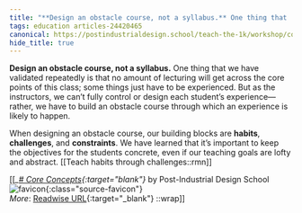 ```yaml
---
title: "**Design an obstacle course, not a syllabus.** One thing that ..."
tags: education articles-24420465
canonical: https://postindustrialdesign.school/teach-the-1k/workshop/core-concepts/#working-in-public
hide_title: true
---
```


**Design an obstacle course, not a syllabus.** One thing that we have validated repeatedly is that no amount of lecturing will get across the core points of this class; some things just have to be experienced. But as the instructors, we can’t fully control or design each student’s experience—rather, we have to build an obstacle course through which an experience is likely to happen.

When designing an obstacle course, our building blocks are **habits**, **challenges**, and **constraints**. We have learned that it’s important to keep the objectives for the students concrete, even if our teaching goals are lofty and abstract.
[[Teach habits through challenges::rmn]]


[[<cite>_[# Core Concepts](https://postindustrialdesign.school/teach-the-1k/workshop/core-concepts/#working-in-public){:target="_blank"}_</cite> by Post-Industrial Design School ![favicon](https://s2.googleusercontent.com/s2/favicons?domain=postindustrialdesign.school){:class="source-favicon"}<br>
_More_: [Readwise URL](https://readwise.io/open/476564460){:target="_blank"}
::wrap]]